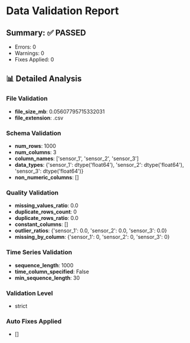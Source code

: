 # Data Validation Report

## Summary: ✅ PASSED

- Errors: 0
- Warnings: 0
- Fixes Applied: 0

## 📊 Detailed Analysis

### File Validation
- **file_size_mb**: 0.05607795715332031
- **file_extension**: .csv

### Schema Validation
- **num_rows**: 1000
- **num_columns**: 3
- **column_names**: ['sensor_1', 'sensor_2', 'sensor_3']
- **data_types**: {'sensor_1': dtype('float64'), 'sensor_2': dtype('float64'), 'sensor_3': dtype('float64')}
- **non_numeric_columns**: []

### Quality Validation
- **missing_values_ratio**: 0.0
- **duplicate_rows_count**: 0
- **duplicate_rows_ratio**: 0.0
- **constant_columns**: []
- **outlier_ratios**: {'sensor_1': 0.0, 'sensor_2': 0.0, 'sensor_3': 0.0}
- **missing_by_column**: {'sensor_1': 0, 'sensor_2': 0, 'sensor_3': 0}

### Time Series Validation
- **sequence_length**: 1000
- **time_column_specified**: False
- **min_sequence_length**: 30

### Validation Level
- strict

### Auto Fixes Applied
- []
